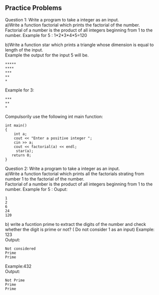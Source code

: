 ## Practice Problems 
Question 1: Write a program to take a integer as an input.                              
a)Write a function factorial which prints the factorial of the number.                        
Factorial of a number is the product of all integers beginning from 1 to the number. Example for 5 : 1\*2\*3\*4\*5=120
                                               
b)Write a function star which  prints a triangle whose dimension is equal to length of the input.                             
Example the output for the input 5 will be.   
```
*****                     
****          
***
**
*
```
Example for 3:
```
***
**
*
```
Compulsorily use the following int main function: 
```
int main()
{
	int a;
	cout << "Enter a positive integer ";
	cin >> a;
	cout << factorial(a) << endl;
	 star(a);
   return 0;
}
```
Question 2: Write a program to take a integer as an input.                              
a)Write a function factorial which prints all the factorials strating from number 1 to the factorial of the number.                        
Factorial of a number is the product of all integers beginning from 1 to the number. Example for 5 : 
Ouput:
```
1
2
6
24
120
```


b) write a fucntion prime to extract the digits of the number and check whether the digit is prime or not? ( Do not consider 1 as an input) 
Example: 123                   
Output:
```
Not considered
Prime 
Prime
```
Example:432                    
Output:
```
Not Prime 
Prime 
Prime
```
